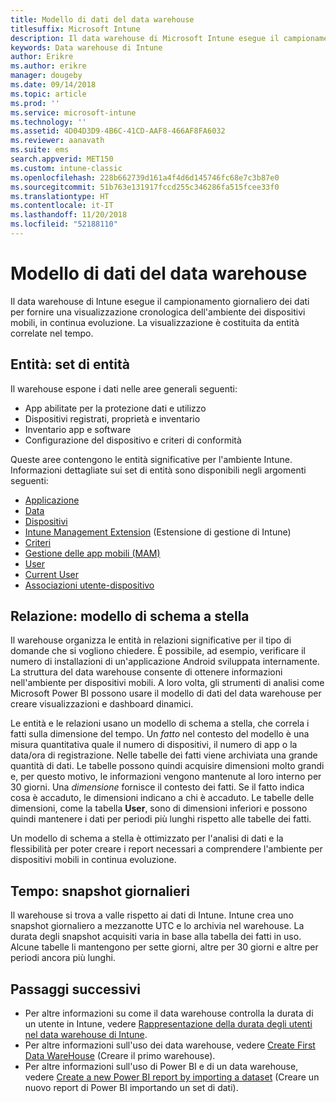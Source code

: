 ```yaml
---
title: Modello di dati del data warehouse
titlesuffix: Microsoft Intune
description: Il data warehouse di Microsoft Intune esegue il campionamento giornaliero dei dati per offrire una visualizzazione cronologica dell'ambiente dei dispositivi mobili in continua evoluzione.
keywords: Data warehouse di Intune
author: Erikre
ms.author: erikre
manager: dougeby
ms.date: 09/14/2018
ms.topic: article
ms.prod: ''
ms.service: microsoft-intune
ms.technology: ''
ms.assetid: 4D04D3D9-4B6C-41CD-AAF8-466AF8FA6032
ms.reviewer: aanavath
ms.suite: ems
search.appverid: MET150
ms.custom: intune-classic
ms.openlocfilehash: 228b662739d161a4f4d6d145746fc68e7c3b87e0
ms.sourcegitcommit: 51b763e131917fccd255c346286fa515fcee33f0
ms.translationtype: HT
ms.contentlocale: it-IT
ms.lasthandoff: 11/20/2018
ms.locfileid: "52188110"
---
```

# <a name="data-warehouse-data-model"></a>Modello di dati del data warehouse

Il data warehouse di Intune esegue il campionamento giornaliero dei dati per fornire una visualizzazione cronologica dell'ambiente dei dispositivi mobili, in continua evoluzione. La visualizzazione è costituita da entità correlate nel tempo.

## <a name="entities-entity-sets"></a>Entità: set di entità

Il warehouse espone i dati nelle aree generali seguenti:

  -  App abilitate per la protezione dati e utilizzo
  -  Dispositivi registrati, proprietà e inventario
  -  Inventario app e software
  -  Configurazione del dispositivo e criteri di conformità

Queste aree contengono le entità significative per l'ambiente Intune. Informazioni dettagliate sui set di entità sono disponibili negli argomenti seguenti:

  -  [Applicazione](reports-ref-application.md)
  -  [Data](reports-ref-date.md)
  -  [Dispositivi](reports-ref-devices.md)
  -  [Intune Management Extension](reports-ref-intunemanagementextension.md) (Estensione di gestione di Intune)
  -  [Criteri](reports-ref-policy.md)
  -  [Gestione delle app mobili (MAM)](reports-ref-mobile-app-management.md)
  -  [User](reports-ref-user.md)
  -  [Current User](reports-ref-current-user.md)
  -  [Associazioni utente-dispositivo](reports-ref-user-device.md)

## <a name="relationships-star-schema-model"></a>Relazione: modello di schema a stella

Il warehouse organizza le entità in relazioni significative per il tipo di domande che si vogliono chiedere. È possibile, ad esempio, verificare il numero di installazioni di un'applicazione Android sviluppata internamente. La struttura del data warehouse consente di ottenere informazioni nell'ambiente per dispositivi mobili. A loro volta, gli strumenti di analisi come Microsoft Power BI possono usare il modello di dati del data warehouse per creare visualizzazioni e dashboard dinamici.

Le entità e le relazioni usano un modello di schema a stella, che correla i fatti sulla dimensione del tempo. Un *fatto* nel contesto del modello è una misura quantitativa quale il numero di dispositivi, il numero di app o la data/ora di registrazione. Nelle tabelle dei fatti viene archiviata una grande quantità di dati. Le tabelle possono quindi acquisire dimensioni molto grandi e, per questo motivo, le informazioni vengono mantenute al loro interno per 30 giorni. Una *dimensione* fornisce il contesto dei fatti. Se il fatto indica cosa è accaduto, le dimensioni indicano a chi è accaduto. Le tabelle delle dimensioni, come la tabella **User**, sono di dimensioni inferiori e possono quindi mantenere i dati per periodi più lunghi rispetto alle tabelle dei fatti. 

Un modello di schema a stella è ottimizzato per l'analisi di dati e la flessibilità per poter creare i report necessari a comprendere l'ambiente per dispositivi mobili in continua evoluzione.

## <a name="time-daily-snapshots"></a>Tempo: snapshot giornalieri

Il warehouse si trova a valle rispetto ai dati di Intune. Intune crea uno snapshot giornaliero a mezzanotte UTC e lo archivia nel warehouse. La durata degli snapshot acquisiti varia in base alla tabella dei fatti in uso. Alcune tabelle li mantengono per sette giorni, altre per 30 giorni e altre per periodi ancora più lunghi.

## <a name="next-steps"></a>Passaggi successivi

 - Per altre informazioni su come il data warehouse controlla la durata di un utente in Intune, vedere [Rappresentazione della durata degli utenti nel data warehouse di Intune](reports-ref-user-timeline.md).
 - Per altre informazioni sull'uso dei data warehouse, vedere [Create First Data WareHouse](https://www.codeproject.com/Articles/652108/Create-First-Data-WareHouse) (Creare il primo warehouse).
 - Per altre informazioni sull'uso di Power BI e di un data warehouse, vedere [Create a new Power BI report by importing a dataset](https://powerbi.microsoft.com/documentation/powerbi-service-create-a-new-report/) (Creare un nuovo report di Power BI importando un set di dati). 
